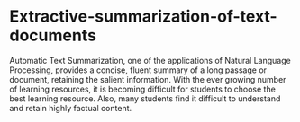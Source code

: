 # Extractive-summarization-of-text-documents
Automatic Text Summarization, one of the applications of Natural Language Processing, provides a 
concise, fluent summary of a long passage or document, retaining the salient information. With the ever
growing number of learning resources, it is becoming difficult for students to choose the best learning 
resource. Also, many students find it difficult to understand and retain highly factual content.
